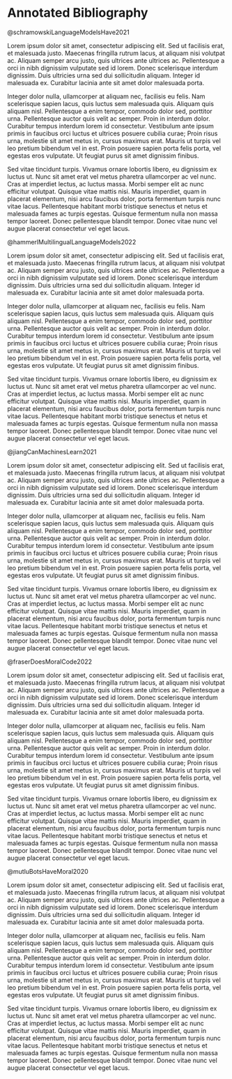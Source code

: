 # Annotated Bibliography

@schramowskiLanguageModelsHave2021

Lorem ipsum dolor sit amet, consectetur adipiscing elit. Sed ut facilisis erat, et malesuada justo. Maecenas fringilla rutrum lacus, at aliquam nisi volutpat ac. Aliquam semper arcu justo, quis ultrices ante ultrices ac. Pellentesque a orci in nibh dignissim vulputate sed id lorem. Donec scelerisque interdum dignissim. Duis ultricies urna sed dui sollicitudin aliquam. Integer id malesuada ex. Curabitur lacinia ante sit amet dolor malesuada porta.

Integer dolor nulla, ullamcorper at aliquam nec, facilisis eu felis. Nam scelerisque sapien lacus, quis luctus sem malesuada quis. Aliquam quis aliquam nisl. Pellentesque a enim tempor, commodo dolor sed, porttitor urna. Pellentesque auctor quis velit ac semper. Proin in interdum dolor. Curabitur tempus interdum lorem id consectetur. Vestibulum ante ipsum primis in faucibus orci luctus et ultrices posuere cubilia curae; Proin risus urna, molestie sit amet metus in, cursus maximus erat. Mauris ut turpis vel leo pretium bibendum vel in est. Proin posuere sapien porta felis porta, vel egestas eros vulputate. Ut feugiat purus sit amet dignissim finibus.

Sed vitae tincidunt turpis. Vivamus ornare lobortis libero, eu dignissim ex luctus ut. Nunc sit amet erat vel metus pharetra ullamcorper ac vel nunc. Cras at imperdiet lectus, ac luctus massa. Morbi semper elit ac nunc efficitur volutpat. Quisque vitae mattis nisi. Mauris imperdiet, quam in placerat elementum, nisi arcu faucibus dolor, porta fermentum turpis nunc vitae lacus. Pellentesque habitant morbi tristique senectus et netus et malesuada fames ac turpis egestas. Quisque fermentum nulla non massa tempor laoreet. Donec pellentesque blandit tempor. Donec vitae nunc vel augue placerat consectetur vel eget lacus. 



@hammerlMultilingualLanguageModels2022


Lorem ipsum dolor sit amet, consectetur adipiscing elit. Sed ut facilisis erat, et malesuada justo. Maecenas fringilla rutrum lacus, at aliquam nisi volutpat ac. Aliquam semper arcu justo, quis ultrices ante ultrices ac. Pellentesque a orci in nibh dignissim vulputate sed id lorem. Donec scelerisque interdum dignissim. Duis ultricies urna sed dui sollicitudin aliquam. Integer id malesuada ex. Curabitur lacinia ante sit amet dolor malesuada porta.

Integer dolor nulla, ullamcorper at aliquam nec, facilisis eu felis. Nam scelerisque sapien lacus, quis luctus sem malesuada quis. Aliquam quis aliquam nisl. Pellentesque a enim tempor, commodo dolor sed, porttitor urna. Pellentesque auctor quis velit ac semper. Proin in interdum dolor. Curabitur tempus interdum lorem id consectetur. Vestibulum ante ipsum primis in faucibus orci luctus et ultrices posuere cubilia curae; Proin risus urna, molestie sit amet metus in, cursus maximus erat. Mauris ut turpis vel leo pretium bibendum vel in est. Proin posuere sapien porta felis porta, vel egestas eros vulputate. Ut feugiat purus sit amet dignissim finibus.

Sed vitae tincidunt turpis. Vivamus ornare lobortis libero, eu dignissim ex luctus ut. Nunc sit amet erat vel metus pharetra ullamcorper ac vel nunc. Cras at imperdiet lectus, ac luctus massa. Morbi semper elit ac nunc efficitur volutpat. Quisque vitae mattis nisi. Mauris imperdiet, quam in placerat elementum, nisi arcu faucibus dolor, porta fermentum turpis nunc vitae lacus. Pellentesque habitant morbi tristique senectus et netus et malesuada fames ac turpis egestas. Quisque fermentum nulla non massa tempor laoreet. Donec pellentesque blandit tempor. Donec vitae nunc vel augue placerat consectetur vel eget lacus. 


@jiangCanMachinesLearn2021


Lorem ipsum dolor sit amet, consectetur adipiscing elit. Sed ut facilisis erat, et malesuada justo. Maecenas fringilla rutrum lacus, at aliquam nisi volutpat ac. Aliquam semper arcu justo, quis ultrices ante ultrices ac. Pellentesque a orci in nibh dignissim vulputate sed id lorem. Donec scelerisque interdum dignissim. Duis ultricies urna sed dui sollicitudin aliquam. Integer id malesuada ex. Curabitur lacinia ante sit amet dolor malesuada porta.

Integer dolor nulla, ullamcorper at aliquam nec, facilisis eu felis. Nam scelerisque sapien lacus, quis luctus sem malesuada quis. Aliquam quis aliquam nisl. Pellentesque a enim tempor, commodo dolor sed, porttitor urna. Pellentesque auctor quis velit ac semper. Proin in interdum dolor. Curabitur tempus interdum lorem id consectetur. Vestibulum ante ipsum primis in faucibus orci luctus et ultrices posuere cubilia curae; Proin risus urna, molestie sit amet metus in, cursus maximus erat. Mauris ut turpis vel leo pretium bibendum vel in est. Proin posuere sapien porta felis porta, vel egestas eros vulputate. Ut feugiat purus sit amet dignissim finibus.

Sed vitae tincidunt turpis. Vivamus ornare lobortis libero, eu dignissim ex luctus ut. Nunc sit amet erat vel metus pharetra ullamcorper ac vel nunc. Cras at imperdiet lectus, ac luctus massa. Morbi semper elit ac nunc efficitur volutpat. Quisque vitae mattis nisi. Mauris imperdiet, quam in placerat elementum, nisi arcu faucibus dolor, porta fermentum turpis nunc vitae lacus. Pellentesque habitant morbi tristique senectus et netus et malesuada fames ac turpis egestas. Quisque fermentum nulla non massa tempor laoreet. Donec pellentesque blandit tempor. Donec vitae nunc vel augue placerat consectetur vel eget lacus. 


@fraserDoesMoralCode2022


Lorem ipsum dolor sit amet, consectetur adipiscing elit. Sed ut facilisis erat, et malesuada justo. Maecenas fringilla rutrum lacus, at aliquam nisi volutpat ac. Aliquam semper arcu justo, quis ultrices ante ultrices ac. Pellentesque a orci in nibh dignissim vulputate sed id lorem. Donec scelerisque interdum dignissim. Duis ultricies urna sed dui sollicitudin aliquam. Integer id malesuada ex. Curabitur lacinia ante sit amet dolor malesuada porta.

Integer dolor nulla, ullamcorper at aliquam nec, facilisis eu felis. Nam scelerisque sapien lacus, quis luctus sem malesuada quis. Aliquam quis aliquam nisl. Pellentesque a enim tempor, commodo dolor sed, porttitor urna. Pellentesque auctor quis velit ac semper. Proin in interdum dolor. Curabitur tempus interdum lorem id consectetur. Vestibulum ante ipsum primis in faucibus orci luctus et ultrices posuere cubilia curae; Proin risus urna, molestie sit amet metus in, cursus maximus erat. Mauris ut turpis vel leo pretium bibendum vel in est. Proin posuere sapien porta felis porta, vel egestas eros vulputate. Ut feugiat purus sit amet dignissim finibus.

Sed vitae tincidunt turpis. Vivamus ornare lobortis libero, eu dignissim ex luctus ut. Nunc sit amet erat vel metus pharetra ullamcorper ac vel nunc. Cras at imperdiet lectus, ac luctus massa. Morbi semper elit ac nunc efficitur volutpat. Quisque vitae mattis nisi. Mauris imperdiet, quam in placerat elementum, nisi arcu faucibus dolor, porta fermentum turpis nunc vitae lacus. Pellentesque habitant morbi tristique senectus et netus et malesuada fames ac turpis egestas. Quisque fermentum nulla non massa tempor laoreet. Donec pellentesque blandit tempor. Donec vitae nunc vel augue placerat consectetur vel eget lacus. 


@mutluBotsHaveMoral2020


Lorem ipsum dolor sit amet, consectetur adipiscing elit. Sed ut facilisis erat, et malesuada justo. Maecenas fringilla rutrum lacus, at aliquam nisi volutpat ac. Aliquam semper arcu justo, quis ultrices ante ultrices ac. Pellentesque a orci in nibh dignissim vulputate sed id lorem. Donec scelerisque interdum dignissim. Duis ultricies urna sed dui sollicitudin aliquam. Integer id malesuada ex. Curabitur lacinia ante sit amet dolor malesuada porta.

Integer dolor nulla, ullamcorper at aliquam nec, facilisis eu felis. Nam scelerisque sapien lacus, quis luctus sem malesuada quis. Aliquam quis aliquam nisl. Pellentesque a enim tempor, commodo dolor sed, porttitor urna. Pellentesque auctor quis velit ac semper. Proin in interdum dolor. Curabitur tempus interdum lorem id consectetur. Vestibulum ante ipsum primis in faucibus orci luctus et ultrices posuere cubilia curae; Proin risus urna, molestie sit amet metus in, cursus maximus erat. Mauris ut turpis vel leo pretium bibendum vel in est. Proin posuere sapien porta felis porta, vel egestas eros vulputate. Ut feugiat purus sit amet dignissim finibus.

Sed vitae tincidunt turpis. Vivamus ornare lobortis libero, eu dignissim ex luctus ut. Nunc sit amet erat vel metus pharetra ullamcorper ac vel nunc. Cras at imperdiet lectus, ac luctus massa. Morbi semper elit ac nunc efficitur volutpat. Quisque vitae mattis nisi. Mauris imperdiet, quam in placerat elementum, nisi arcu faucibus dolor, porta fermentum turpis nunc vitae lacus. Pellentesque habitant morbi tristique senectus et netus et malesuada fames ac turpis egestas. Quisque fermentum nulla non massa tempor laoreet. Donec pellentesque blandit tempor. Donec vitae nunc vel augue placerat consectetur vel eget lacus. 
